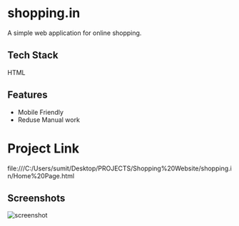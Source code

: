 # shopping.in
A simple web application for online shopping.


## Tech Stack

HTML


## Features
- Mobile Friendly
- Reduse Manual work

# Project Link
file:///C:/Users/sumit/Desktop/PROJECTS/Shopping%20Website/shopping.in/Home%20Page.html


## Screenshots
![screenshot](https://github.com/poonampalampalle/shopping.in/assets/126842277/be75da9b-56f1-4929-8430-afc99396c6c9)
